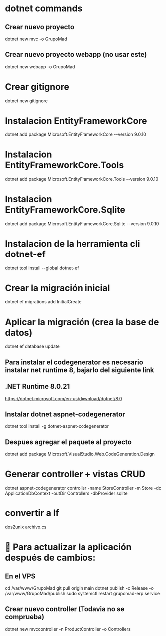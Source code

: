 # dotnet commands

## Crear nuevo proyecto
dotnet new mvc -o GrupoMad

## Crear nuevo proyecto webapp (no usar este)
dotnet new webapp -o GrupoMad

# Crear gitignore
dotnet new gitignore

# Instalacion EntityFrameworkCore
dotnet add package Microsoft.EntityFrameworkCore --version 9.0.10

# Instalacion EntityFrameworkCore.Tools
dotnet add package Microsoft.EntityFrameworkCore.Tools --version 9.0.10

# Instalacion EntityFrameworkCore.Sqlite
dotnet add package Microsoft.EntityFrameworkCore.Sqlite --version 9.0.10

# Instalacion de la herramienta cli dotnet-ef
dotnet tool install --global dotnet-ef

# Crear la migración inicial
dotnet ef migrations add InitialCreate

# Aplicar la migración (crea la base de datos)
dotnet ef database update

## Para instalar el codegenerator es necesario instalar net runtime 8, bajarlo del siguiente link
## .NET Runtime 8.0.21
https://dotnet.microsoft.com/en-us/download/dotnet/8.0
## Instalar dotnet aspnet-codegenerator
dotnet tool install -g dotnet-aspnet-codegenerator
## Despues agregar el paquete al proyecto
dotnet add package Microsoft.VisualStudio.Web.CodeGeneration.Design

# Generar controller + vistas CRUD
dotnet aspnet-codegenerator controller -name StoreController -m Store -dc ApplicationDbContext -outDir Controllers -dbProvider sqlite

# convertir a lf
dos2unix archivo.cs

# 🚀 Para actualizar la aplicación después de cambios:

## En el VPS
cd /var/www/GrupoMad
git pull origin main
dotnet publish -c Release -o /var/www/GrupoMad/publish
sudo systemctl restart grupomad-erp.service

## Crear nuevo controller (Todavia no se comprueba)
dotnet new mvccontroller -n ProductController -o Controllers
